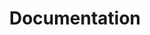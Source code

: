 ---
title: "Documentation"
description: "Complete guide to AI Code Terminal"
url: "/docs/getting-started/introduction/"
---